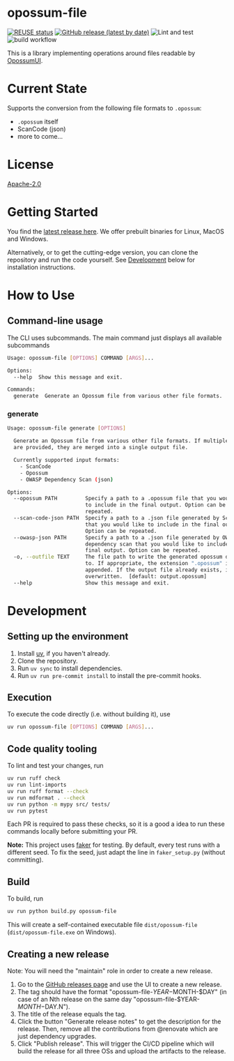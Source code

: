 <!--
SPDX-FileCopyrightText: TNG Technology Consulting GmbH <https://www.tngtech.com>

SPDX-License-Identifier: Apache-2.0
-->

# opossum-file

[![REUSE status](https://api.reuse.software/badge/git.fsfe.org/reuse/api)](https://api.reuse.software/info/git.fsfe.org/reuse/api)
[![GitHub release (latest by date)](https://img.shields.io/github/v/release/opossum-tool/opossum-file)](https://github.com/opossum-tool/opossum-file/releases/latest)
![Lint and test](https://github.com/opossum-tool/opossum-file/actions/workflows/lint_and_run_tests.yml/badge.svg)
![build workflow](https://github.com/opossum-tool/opossum-file/actions/workflows/build-and-e2e-test.yml/badge.svg)

This is a library implementing operations around files readable by [OpossumUI](https://github.com/opossum-tool/OpossumUI/).

# Current State

Supports the conversion from the following file formats to `.opossum`:

- `.opossum` itself
- ScanCode (json)
- more to come...

# License

[Apache-2.0](LICENSE)

# Getting Started

You find the [latest release here](https://github.com/opossum-tool/opossum-file/releases/latest). We offer prebuilt binaries for Linux, MacOS and Windows.

Alternatively, or to get the cutting-edge version, you can clone the repository and run the code yourself. See [Development](#development) below for installation instructions.

# How to Use

## Command-line usage

The CLI uses subcommands. The main command just displays all available subcommands

```bash
Usage: opossum-file [OPTIONS] COMMAND [ARGS]...

Options:
  --help  Show this message and exit.

Commands:
  generate  Generate an Opossum file from various other file formats.
```

### generate

```bash
Usage: opossum-file generate [OPTIONS]

  Generate an Opossum file from various other file formats. If multiple files
  are provided, they are merged into a single output file.

  Currently supported input formats:
    - ScanCode
    - Opossum
    - OWASP Dependency Scan (json)

Options:
  --opossum PATH         Specify a path to a .opossum file that you would like
                         to include in the final output. Option can be
                         repeated.
  --scan-code-json PATH  Specify a path to a .json file generated by ScanCode
                         that you would like to include in the final output.
                         Option can be repeated.
  --owasp-json PATH      Specify a path to a .json file generated by OWASP
                         dependency scan that you would like to include in the
                         final output. Option can be repeated.
  -o, --outfile TEXT     The file path to write the generated opossum document
                         to. If appropriate, the extension ".opossum" is
                         appended. If the output file already exists, it is
                         overwritten.  [default: output.opossum]
  --help                 Show this message and exit.
```

# Development

## Setting up the environment

1. Install [uv](https://docs.astral.sh/uv/), if you haven't already.
1. Clone the repository.
1. Run `uv sync` to install dependencies.
1. Run `uv run pre-commit install` to install the pre-commit hooks.

## Execution

To execute the code directly (i.e. without building it), use

```bash
uv run opossum-file [OPTIONS] COMMAND [ARGS]...
```

## Code quality tooling

To lint and test your changes, run

```bash
uv run ruff check
uv run lint-imports
uv run ruff format --check
uv run mdformat . --check
uv run python -m mypy src/ tests/
uv run pytest
```

Each PR is required to pass these checks, so it is a good a idea to run these commands locally before submitting your PR.

**Note:** This project uses [faker](https://faker.readthedocs.io/en/master/) for testing. By default, every test runs with a different seed. To fix the seed, just adapt the line in `faker_setup.py` (without committing).

## Build

To build, run

```bash
uv run python build.py opossum-file
```

This will create a self-contained executable file `dist/opossum-file` (`dist/opossum-file.exe` on Windows).

## Creating a new release

Note: You will need the "maintain" role in order to create a new release.

1. Go to the [GitHub releases page](https://github.com/opossum-tool/opossum-file/releases/new) and use the UI to create a new release.
1. The tag should have the format "opossum-file-$YEAR-$MONTH-$DAY" (in case of an Nth release on the same day "opossum-file-$YEAR-$MONTH-$DAY.N").
1. The title of the release equals the tag.
1. Click the button "Generate release notes" to get the description for the release. Then, remove all the contributions from @renovate which are just dependency upgrades.
1. Click "Publish release". This will trigger the CI/CD pipeline which will build the release for all three OSs and upload the artifacts to the release.
